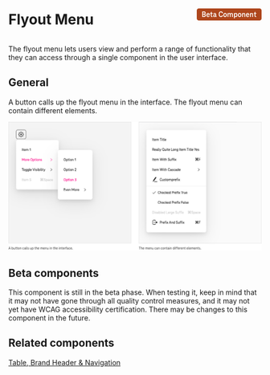 <div style="display: inline-flex; align-items: center; justify-content: space-between; width: 100%;">
    <h1>Flyout Menu</h1>
    <img src="assets/beta.png" alt="Beta Component" />
</div>

The flyout menu lets users view and perform a range of functionality that they can access through a single component in the user interface.

## General

A button calls up the flyout menu in the interface. The flyout menu can contain different elements.

![Image Name](./img/General_en.png)

## Beta components

This component is still in the beta phase. When testing it, keep in mind that it may not have gone through all quality control measures, and it may not yet have WCAG accessibility certification. There may be changes to this component in the future.

## Related components

<a href="?path=/usage/components-table--standard">Table, </a>
<a href="?path=/usage/components-brand-header-navigation--standard">Brand Header & Navigation</a>
